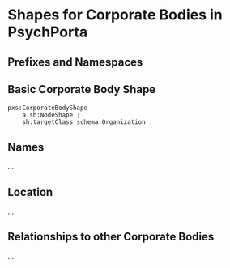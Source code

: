 # Shapes for Corporate Bodies in PsychPorta

## Prefixes and Namespaces

## Basic Corporate Body Shape

```SHACL
pxs:CorporateBodyShape
    a sh:NodeShape ;
    sh:targetClass schema:Organization .
```

## Names

...

## Location
...

## Relationships to other Corporate Bodies
...



